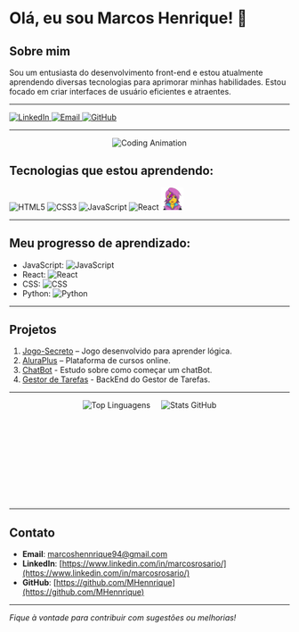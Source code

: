 # Olá, eu sou Marcos Henrique! 👋

## Sobre mim
Sou um entusiasta do desenvolvimento front-end e estou atualmente aprendendo diversas tecnologias para aprimorar minhas habilidades. Estou focado em criar interfaces de usuário eficientes e atraentes.

---

<!-- Badges de contato -->
<p>
  <a href="https://www.linkedin.com/in/marcosrosario/" target="_blank">
    <img alt="LinkedIn" src="https://img.shields.io/badge/-LinkedIn-blue?style=flat&logo=linkedin&logoColor=white" />
  </a>
  <a href="mailto:marcoshennrique94@gmail.com" target="_blank">
    <img alt="Email" src="https://img.shields.io/badge/-Email-c14438?style=flat&logo=gmail&logoColor=white" />
  </a>
  <a href="https://github.com/MHennrique" target="_blank">
    <img alt="GitHub" src="https://img.shields.io/badge/-GitHub-181717?style=flat&logo=github&logoColor=white" />
  </a>
</p>

---

<!-- Imagem ou banner animado (exemplo genérico, pode trocar) -->
<p align="center">
  <img src="https://media.giphy.com/media/3o7aD2saalBwwftBIY/giphy.gif" alt="Coding Animation" width="400"/>
</p>

<!-- Seção de skills com ícones -->
## Tecnologias que estou aprendendo:

<p>
  <img alt="HTML5" src="https://cdn.jsdelivr.net/gh/devicons/devicon/icons/html5/html5-original.svg" width="40" height="40"/>
  <img alt="CSS3" src="https://cdn.jsdelivr.net/gh/devicons/devicon/icons/css3/css3-original.svg" width="40" height="40"/>
  <img alt="JavaScript" src="https://cdn.jsdelivr.net/gh/devicons/devicon/icons/javascript/javascript-original.svg" width="40" height="40"/>
  <img alt="React" src="https://cdn.jsdelivr.net/gh/devicons/devicon/icons/react/react-original.svg" width="40" height="40"/>
  <img alt="Emotion" src="https://raw.githubusercontent.com/emotion-js/emotion/main/emotion.png" width="40" height="40"/>
</p>

---

<!-- Barra de progresso -->
## Meu progresso de aprendizado:

- JavaScript: ![JavaScript](https://img.shields.io/badge/JavaScript-80%25-brightgreen)
- React: ![React](https://img.shields.io/badge/React-65%25-yellowgreen)
- CSS: ![CSS](https://img.shields.io/badge/CSS-90%25-brightgreen)
- Python: ![Python](https://img.shields.io/badge/Python-50%25-yellow)


---

<!-- Projetos com links -->
## Projetos

1. [Jogo-Secreto](https://github.com/MHennrique/Jogo-Secreto) – Jogo desenvolvido para aprender lógica.
2. [AluraPlus](https://github.com/MHennrique/AluraPlus) – Plataforma de cursos online.
3. [ChatBot](https://github.com/MHennrique/meuChatBot) - Estudo sobre como começar um chatBot.
4. [Gestor de Tarefas](https://github.com/MHennrique/App_Gestao_tarefas) - BackEnd do Gestor de Tarefas.

---

<!-- GitHub stats cards lado a lado -->
<div style="display: flex; gap: 20px; justify-content: center;">

  <img src="https://github-readme-stats.vercel.app/api/top-langs/?username=MHennrique&layout=compact&langs_count=7&theme=dracula" alt="Top Linguagens" height="180" />

  <img src="https://github-readme-stats.vercel.app/api?username=MHennrique&show_icons=true&theme=dracula&include_all_commits=true&count_private=true" alt="Stats GitHub" height="180" />

</div>

---

## Contato
- **Email**: [marcoshennrique94@gmail.com](mailto:marcoshennrique94@gmail.com)  
- **LinkedIn**: [https://www.linkedin.com/in/marcosrosario/](https://www.linkedin.com/in/marcosrosario/)  
- **GitHub**: [https://github.com/MHennrique](https://github.com/MHennrique)

---

_Fique à vontade para contribuir com sugestões ou melhorias!_  
